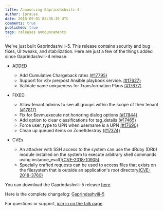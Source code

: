 ```yaml
---
title: Announcing Gaprindashvili-4
author: jprause
date: 2018-09-01 08:35:39 UTC
comments: true
published: true
tags: releases announcements
---
```


We've just built Gaprindashvili-5. This release contains security and bug fixes, UI tweaks, and stabilization.
Here are just a few of the things added since Gaprindashvili-4 release:

- ADDED
  * Add Cumulative Chargeback rates [(#17795)](https://github.com/ManageIQ/manageiq/pull/17795)
  * Support for v2v pre/post Ansible playbook service. [(#17627)](https://github.com/ManageIQ/manageiq/pull/17627)
  * Validate name uniqueness for Transformation Plans [(#17677)](https://github.com/ManageIQ/manageiq/pull/17677)

- FIXED 
  * Allow tenant admins to see all groups within the scope of their tenant [(#17817)](https://github.com/ManageIQ/manageiq/pull/17817)
  * Fix for $evm.execute not honoring dialog options [(#17844)](https://github.com/ManageIQ/manageiq/pull/17844)
  * Add option to clear classifications for tag_details [(#17465)](https://github.com/ManageIQ/manageiq/pull/17465)
  * Force user_type to UPN when username is a UPN [(#17690)](https://github.com/ManageIQ/manageiq/pull/17690)
  * Clean up queued items on Zone#destroy [(#17374)](https://github.com/ManageIQ/manageiq/pull/17374)

- CVEs
  * An attacker with SSH access to the system can use the dRuby (DRb) module installed on the system to execute arbitrary shell commands using instance_eval()[(CVE-2018-10905)](https://access.redhat.com/security/cve/cve-2018-10905)
  * Specially crafted requests can be used to access files that exists on the filesystem that is outside an application's root directory[(CVE-2018-3760)](https://access.redhat.com/security/cve/cve-2018-3760)

You can download the Gaprindashvili-5 release [here](http://manageiq.org/download/).

Here is the complete changelog:
[Gaprindashvili-5](https://github.com/ManageIQ/manageiq/blob/gaprindashvili/CHANGELOG.md)

For questions or support,
[join in on the talk page](http://talk.manageiq.org/).
